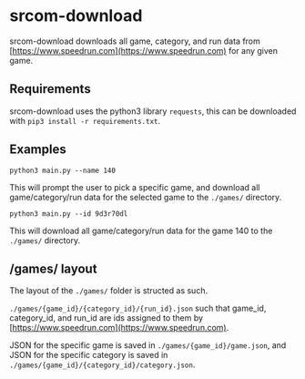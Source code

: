 # srcom-download
srcom-download downloads all game, category, and run data from [https://www.speedrun.com](https://www.speedrun.com) for any given game.

## Requirements
srcom-download uses the python3 library `requests`, this can be downloaded with `pip3 install -r requirements.txt`.

## Examples
`python3 main.py --name 140`

This will prompt the user to pick a specific game, and download all game/category/run data for the selected game to the `./games/` directory.

`python3 main.py --id 9d3r70dl`

This will download all game/category/run data for the game 140 to the `./games/` directory.

## /games/ layout
The layout of the `./games/` folder is structed as such.

`./games/{game_id}/{category_id}/{run_id}.json` such that game_id, category_id, and run_id are ids assigned to them by [https://www.speedrun.com](https://www.speedrun.com).

JSON for the specific game is saved in `./games/{game_id}/game.json`, and JSON for the specific category is saved in `./games/{game_id}/{category_id}/category.json`.